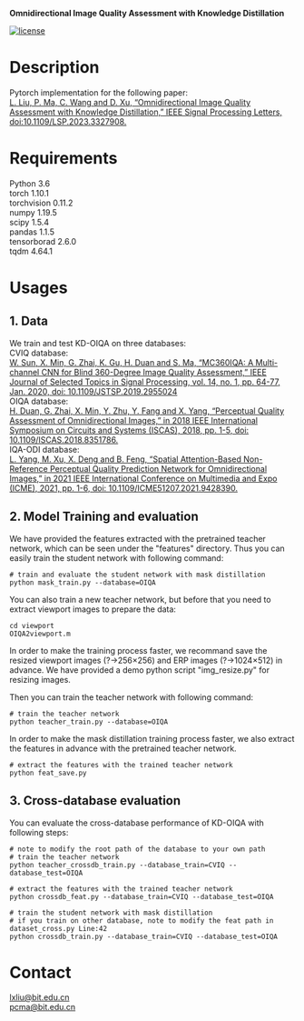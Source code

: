 **Omnidirectional Image Quality Assessment with Knowledge Distillation**

[![license](https://img.shields.io/badge/-LICENSE-green)](https://github.com/mmccccat/KD-OIQA/blob/main/LICENSE)
# Description
Pytorch implementation for the following paper:  
 [L. Liu, P. Ma, C. Wang and D. Xu, “Omnidirectional Image Quality Assessment with Knowledge Distillation,” IEEE Signal Processing Letters, doi:10.1109/LSP.2023.3327908.](https://doi.org/10.1109/LSP.2023.3327908)

# Requirements

Python 3.6  
torch 1.10.1  
torchvision 0.11.2  
numpy 1.19.5  
scipy 1.5.4  
pandas 1.1.5  
tensorborad 2.6.0  
tqdm 4.64.1  

# Usages

## 1. Data
We train and test KD-OIQA on three databases:  
CVIQ database:  
[W. Sun, X. Min, G. Zhai, K. Gu, H. Duan and S. Ma, “MC360IQA: A Multi-channel CNN for Blind 360-Degree Image Quality Assessment,” IEEE Journal of Selected Topics in Signal Processing, vol. 14, no. 1, pp. 64-77, Jan. 2020, doi: 10.1109/JSTSP.2019.2955024](https://doi.org/10.1109/JSTSP.2019.2955024)  
OIQA database:  
[H. Duan, G. Zhai, X. Min, Y. Zhu, Y. Fang and X. Yang, “Perceptual Quality Assessment of Omnidirectional Images,” in 2018 IEEE International Symposium on Circuits and Systems (ISCAS), 2018, pp. 1-5, doi: 10.1109/ISCAS.2018.8351786.](https://doi.org/10.1109/ISCAS.2018.8351786)  
IQA-ODI database:  
[L. Yang, M. Xu, X. Deng and B. Feng, “Spatial Attention-Based Non-Reference Perceptual Quality Prediction Network for Omnidirectional Images,” in 2021 IEEE International Conference on Multimedia and Expo (ICME), 2021, pp. 1-6, doi: 10.1109/ICME51207.2021.9428390.](https://doi.org/10.1109/ICME51207.2021.9428390)  

## 2. Model Training and evaluation
We have provided the features extracted with the pretrained teacher network, which can be seen under the "features" directory.
Thus you can easily train the student network with following command:  
```
# train and evaluate the student network with mask distillation
python mask_train.py --database=OIQA
```

You can also train a new teacher network, but before that you need to extract viewport images to prepare the data:  
```
cd viewport
OIQA2viewport.m
```

In order to make the training process faster, we recommand save the resized viewport images (?→256×256) and ERP images (?→1024×512) in advance. We have provided a demo python script "img_resize.py" for resizing images.

Then you can train the teacher network with following command:  
```
# train the teacher network
python teacher_train.py --database=OIQA
```

In order to make the mask distillation training process faster, we also extract the features in advance with the pretrained teacher network.
```
# extract the features with the trained teacher network
python feat_save.py
```

## 3. Cross-database evaluation
You can evaluate the cross-database performance of KD-OIQA with following steps:
```
# note to modify the root path of the database to your own path
# train the teacher network
python teacher_crossdb_train.py --database_train=CVIQ --database_test=OIQA

# extract the features with the trained teacher network
python crossdb_feat.py --database_train=CVIQ --database_test=OIQA

# train the student network with mask distillation
# if you train on other database, note to modify the feat path in dataset_cross.py Line:42
python crossdb_train.py --database_train=CVIQ --database_test=OIQA
```

# Contact
lxliu@bit.edu.cn  
pcma@bit.edu.cn
